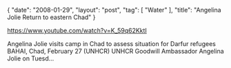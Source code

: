 {
   "date": "2008-01-29",
   "layout": "post",
   "tag": [
      "Water"
   ],
   "title": "Angelina Jolie Return to eastern Chad"
}

https://www.youtube.com/watch?v=K_59q62KktI  

Angelina Jolie visits camp in Chad to assess situation for Darfur refugees BAHAI, Chad, February 27 (UNHCR) UNHCR Goodwill Ambassador Angelina Jolie on Tuesd...